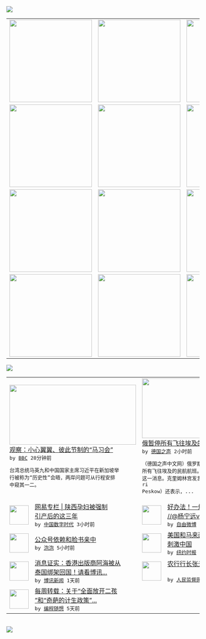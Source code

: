 

<a href="https://github.com/greatfire/z/raw/master/FreeBrowser.apk"><img src="https://raw.githubusercontent.com/greatfire/wiki/master/x/header.png" /></a><table><tr><td width="262" align="center" valign="center"><a href="https://github.com/greatfire/wiki/wiki/nyt" title="纽约时报中文网 国际纵览"><img src="https://raw.githubusercontent.com/greatfire/wiki/master/x/nyt_flag.png" width="215"/></a></td><td width="262" align="center" valign="center"><a href="https://github.com/greatfire/wiki/wiki/dw" title=""><img src="https://raw.githubusercontent.com/greatfire/wiki/master/x/dw_flag.png" width="215"/></a></td><td width="262" align="center" valign="center"><a href="https://github.com/greatfire/wiki/wiki/rmjd" title=""><img src="https://raw.githubusercontent.com/greatfire/wiki/master/x/rmjd_flag.png" width="215"/></a></td></tr><tr><td width="262" align="center" valign="center"><a href="https://github.com/paopaonetizen/website" title="泡泡 - 未经审查的互联网信息"><img src="https://raw.githubusercontent.com/greatfire/wiki/master/x/pp_flag.png" width="215"/></a></td><td width="262" align="center" valign="center"><a href="https://github.com/getlantern/mirror" title="以及自由微博和GreatFire.org官方中文论坛"><img src="https://raw.githubusercontent.com/greatfire/wiki/master/x/lantern_flag.png" width="215"/></a></td><td width="262" align="center" valign="center"><a href="https://github.com/cdtmirrors/m/" title=""><img src="https://raw.githubusercontent.com/greatfire/wiki/master/x/cdt_flag.png" width="215"/></a></td></tr><tr><td width="262" align="center" valign="center"><a href="https://github.com/program-think/blog" title="编程随想的博客"><img src="https://raw.githubusercontent.com/greatfire/wiki/master/x/pt_flag.png" width="215"/></a></td><td width="262" align="center" valign="center"><a href="https://github.com/greatfire/wiki/wiki/bbc" title=""><img src="https://raw.githubusercontent.com/greatfire/wiki/master/x/bbc_flag.png" width="215"/></a></td><td width="262" align="center" valign="center"><a href="https://github.com/freeweibo/s" title="自由微博 - 匿名和不受屏蔽的新浪微博搜索"><img src="https://raw.githubusercontent.com/greatfire/wiki/master/x/fw_flag.png" width="215"/></a></td></tr><tr><td width="262" align="center" valign="center"><a href="https://github.com/greatfire/wiki/wiki/google" title=""><img src="https://raw.githubusercontent.com/greatfire/wiki/master/x/google_flag.png" width="215"/></a></td><td width="262" align="center" valign="center"><a href="https://github.com/bxnews/boxun" title=""><img src="https://raw.githubusercontent.com/greatfire/wiki/master/x/bx_flag.png" width="215"/></a></td><td width="262" align="center" valign="center"><a href="https://github.com/greatfire/wiki/wiki/open-source" title="欢迎访问GreatFire.org开发者项目网站"><img src="https://raw.githubusercontent.com/greatfire/wiki/master/x/open-source_flag.png" width="215"/></a></td></tr></table><img src="https://raw.githubusercontent.com/greatfire/wiki/master/x/newsfeed text.png" /><table cols="4"><tr><td colspan="2" width="380"><a href="http://www.bbc.com/zhongwen/simp/china/2015/11/151106_ana_ma_xi_schedule"><img src="http://ichef.bbci.co.uk/news/ws/106/amz/worldservice/live/assets/images/2015/11/06/151106190911_shangrila_hotel_singapore_304x171_cna_nocredit.jpg" width="330" height="156"/></a></br><a href="http://www.bbc.com/zhongwen/simp/china/2015/11/151106_ana_ma_xi_schedule">观察：小心翼翼、彼此节制的“马习会”</a></br><kbd> by <a href="http://www.bbc.co.uk/zhongwen/simp">BBC</a> 28分钟前 </kbd></br><pre>台湾总统马英九和中国国家主席习近平在新加坡举<br/>行被称为“历史性”会晤，两岸问题可从行程安排<br/>中窥其一二。</pre></td><td colspan="2" width="380"><a href="http://dw.com/p/1H1OA?maca=chi-GK-text-greatfire-all-chinese-15625-xml-mrss"><img src="http://www.dw.com/image/0,,18750456_302,00.jpg" width="330" height="156"/></a></br><a href="http://dw.com/p/1H1OA?maca=chi-GK-text-greatfire-all-chinese-15625-xml-mrss">俄暂停所有飞往埃及的航班</a></br><kbd> by <a href="http://dw.de">德国之声</a> 2小时前 </kbd></br><pre>（德国之声中文网）俄罗斯总统普京已经下令暂停<br/>所有飞往埃及的民航航班。莫斯科方面周五宣布了<br/>这一消息。克里姆林宫发言人佩斯科夫（Dmit<br/>ri Peskow）还表示，...</pre></td></tr><tr><td><img src="http://chinadigitaltimes.net/chinese/files/2015/11/uMX3Z.jpg" width="50" height="50"/></td><td width="280"><a href="https://chinadigitaltimes.net/chinese/2015/11/%E7%BD%91%E6%98%93%E4%B8%93%E6%A0%8F-%E9%99%95%E8%A5%BF%E5%AD%95%E5%A6%87%E8%A2%AB%E5%BC%BA%E5%88%B6%E5%BC%95%E4%BA%A7%E5%90%8E%E7%9A%84%E8%BF%99%E4%B8%89%E5%B9%B4/">网易专栏 | 陕西孕妇被强制<br/>引产后的这三年</a></br><kbd> by <a href="http://chinadigitaltimes.net/chinese/">中国数字时代</a> 3小时前 </kbd></td><td><img src="https://raw.githubusercontent.com/greatfire/wiki/master/x/fw_logo.png" width="50" height="50"/></td><td width="280"><a href="https://freeweibo.com/weibo/3906348112240606">好办法！一烧了事！一了百了！<br/>//@杨宁远v:回复@...</a></br><kbd> by <a href="https://freeweibo.com/">自由微博</a> 3小时前 </kbd></td></tr><tr><td><img src="https://raw.githubusercontent.com/greatfire/wiki/master/x/pp_logo.png" width="50" height="50"/></td><td width="280"><a href="https://pao-pao.net/article/632">公众号依赖和脸书亲中</a></br><kbd> by <a href="https://pao-pao.net">泡泡</a> 5小时前 </kbd></td><td><img src="https://raw.githubusercontent.com/greatfire/wiki/master/x/nyt_logo.png" width="50" height="50"/></td><td width="280"><a href="https://d3qlz4p8smvoli.cloudfront.net/asia-pacific/20151106/c06chinabrief/">美国和马来西亚防长同登航母，<br/>刺激中国</a></br><kbd> by <a href="http://m.cn.nytimes.com/">纽约时报</a> 1天前 </kbd></td></tr><tr><td><img src="http://www.boxun.com/news/images/2015/11/201511062028intl1.jpg" width="50" height="50"/></td><td width="280"><a href="http://www.boxun.com/news/gb/intl/2015/11/201511062028.shtml">消息证实：香港出版商阿海被从<br/>泰国绑架回国！请看博讯...</a></br><kbd> by <a href="http://www.boxun.com">博讯新闻</a> 1天前 </kbd></td><td><img src="http://www.rmjdw.com/uploads/allimg/151102/1543591316-0.jpg" width="50" height="50"/></td><td width="280"><a href="http://www.rmjdw.com//fanfuqianshao/20151102/15226.html">农行行长张云被带走协助调查?<br/> </a></br><kbd> by <a href="http://www.rmjdw.com/">人民监督网</a> 4天前 </kbd></td></tr><tr><td><img src="http://lh6.googleusercontent.com/MH162mSTCHN2J7iuXf6MlEXTZBCYTg2RNQoRlRpGnqfV8V8uFBilZ_i3KV95WU4nptN78DgJFesUjnmfg9mewa0OOJ-kqX1ThmWGzDaCofbLF-JsDb2dYvbiLrkpliX0EEt0y_6P6Q" width="50" height="50"/></td><td width="280"><a href="http://feedproxy.google.com/~r/programthink/~3/2g8zsytIIO8/weekly-share-93.html">每周转载：关于“全面放开二孩<br/>”和“奇葩的计生政策”...</a></br><kbd> by <a href="http://program-think.blogspot.com">编程随想</a> 5天前 </kbd></td></table></br><a href="https://github.com/greatfire/z/raw/master/FreeBrowser.apk"><img src="https://raw.githubusercontent.com/greatfire/wiki/master/x/download app.png" /></a>